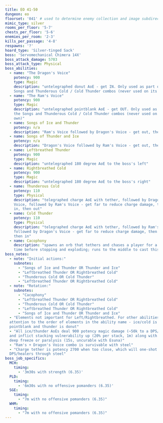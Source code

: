 ```yaml
---
title: EO 41-50
dungeon: eo
floorset: '041' # used to determine enemy collection and image subdirectory
mimic_type: silver
rooms_per_floor: '5-7'
chests_per_floor: '5-6'
enemies_per_room: '2-3'
kills_per_passage: '4-8'
respawns: '?'
hoard_type: 'Silver-tinged Sack'
boss: 'Servomechanical Chimera 14X'
boss_attack_damage: 5703
boss_attack_type: Physical
boss_abilities:
  - name: "The Dragon's Voice"
    potency: 900
    type: Magic
    description: "untelegraphed donut AoE - get IN. Only used as part of the
    Songs and Thunderous Cold / Cold Thunder combos (never used on its own)"
  - name: "The Ram's Voice"
    potency: 900
    type: Magic
    description: "untelegraphed pointblank AoE - get OUT. Only used as part of
    the Songs and Thunderous Cold / Cold Thunder combos (never used on its
    own)"
  - name: Songs of Ice and Thunder
    potency: n/a
    description: "Ram's Voice followed by Dragon's Voice - get out, then in"
  - name: Songs of Thunder and Ice
    potency: n/a
    description: "Dragon's Voice followed by Ram's Voice - get out, then in"
  - name: Leftbreathed Thunder
    potency: 900
    type: Magic
    description: "untelegraphed 180 degree AoE to the boss's left"
  - name: Rightbreathed Cold
    potency: 900
    type: Magic
    description: "untelegraphed 180 degree AoE to the boss's right"
  - name: Thunderous Cold
    potency: 110
    type: Physical
    description: "telegraphed charge AoE with tether, followed by Dragon's
    Voice, followed by Ram's Voice - get far to reduce charge damage, then get
    in, then out"
  - name: Cold Thunder
    potency: 110
    type: Physical
    description: "telegraphed charge AoE with tether, followed by Ram's Voice,
    followed by Dragon's Voice - get far to reduce charge damage, then get out,
    then in"
  - name: Cacophony
    description: "spawns an orb that tethers and chases a player for a short
    time before stopping and exploding; runs to the middle to cast this"
boss_notes:
  - note: "Initial actions:"
    subnotes:
      - "Songs of Ice and Thunder OR Thunder and Ice"
      - "Leftbreathed Thunder OR Rightbreathed Cold"
      - "Thunderous Cold OR Cold Thunder"
      - "Leftbreathed Thunder OR Rightbreathed Cold"
  - note: "Rotation:"
    subnotes:
      - "Cacophony"
      - "Leftbreathed Thunder OR Rightbreathed Cold"
      - "Thunderous Cold OR Cold Thunder"
      - "Leftbreathed Thunder OR Rightbreathed Cold"
      - "Songs of Ice and Thunder OR Thunder and Ice"
  - "Elements not important for Left/Rightbreathed. For other abilities, pay
  attention to the order of elements in the ability name - ice/cold is
  pointblank and thunder is donut"
  - "All ice/thunder AoEs deal 900 potency magic damage (~50k to a DPS/healer)
  and inflict stacking vulnerability up (20% per stack, 1m) along with
  deep freeze or paralysis (15s, uncurable with Esuna)"
  - "Ram's + Dragon's Voice combo is survivable with steel"
  - "Charge tether is potency 2700 when too close, which will one-shot
  DPS/healers through steel"
boss_job_specifics:
  MCH:
    timing:
      - '3m30s with strength (6.35)'
  PLD:
    timing:
      - '6m30s with no offensive pomanders (6.35)'
  SGE:
    timing:
      - "7m with no offensive pomanders (6.35)"
  WHM:
    timing:
      - "7m with no offensive pomanders (6.35)"
---
```

